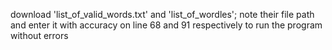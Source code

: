 download 'list_of_valid_words.txt' and 'list_of_wordles'; note their file path and enter it with accuracy on line 68 and 91 respectively to run the program without errors

